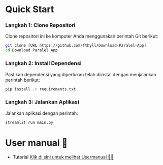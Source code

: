 # Quick Start

### Langkah 1: Clone Repositori

Clone repositori ini ke komputer Anda menggunakan perintah Git berikut:

```bash
git clone [URL https://github.com/fthyll/Download-Paralel-App]
cd Download Paralel App
```

### Langkah 2: Install Dependensi

Pastikan dependensi yang diperlukan telah diinstal dengan menjalankan perintah berikut:

```bash
pip install -r requirements.txt
```

### Langkah 3: Jalankan Aplikasi

Jalankan aplikasi dengan perintah:

```bash
streamlit run main.py
```
# User manual 🧾
- Tutorial [Klik di sini untuk melihat Usermanual 👋🏻](./User%20Manual.md)
